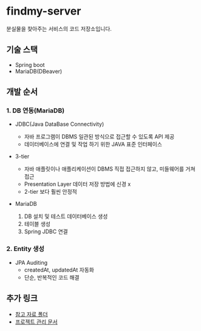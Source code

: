 # findmy-server
분실물을 찾아주는 서비스의 코드 저장소입니다.


## 기술 스택
* Spring boot
* MariaDB(DBeaver)

## 개발 순서
### 1. DB 연동(MariaDB)
* JDBC(Java DataBase Connectivity)
    * 자바 프로그램이 DBMS 일관된 방식으로 접근할 수 있도록 API 제공
    * 데이터베이스에 연결 및 작업 하기 위한 JAVA 표준 인터페이스

* 3-tier
    * 자바 애플릿이나 애플리케이션이 DBMS 직접 접근하지 않고, 미들웨어를 거쳐 접근
    * Presentation Layer 데이터 저장 방법에 신경 x
    * 2-tier 보다 훨씬 안정적


* MariaDB
    1. DB 설치 및 테스트 데이터베이스 생성
    2. 테이블 생성
    3. Spring JDBC 연결

### 2. Entity 생성
* JPA Auditing
  * createdAt, updatedAt 자동화
  * 단순, 반복적인 코드 해결
## 추가 링크
* [참고 자료 폴더](https://github.com/find-my/findmy-server/tree/main/artifacts/docs_supports)
* [프로젝트 관리 문서](https://github.com/find-my/findmy-server/tree/main/artifacts/docs_managements)
